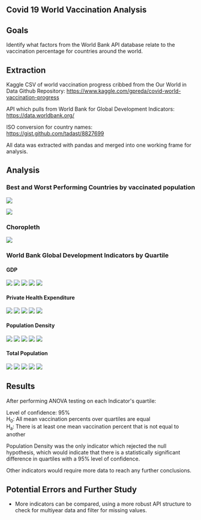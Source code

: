 <!DOCTYPE html>
## Covid 19 World Vaccination Analysis 

## Goals

Identify what factors from the World Bank API database relate to the vaccination percentage for countries around the world.

## Extraction
Kaggle CSV of world vaccination progress cribbed from the Our World in Data Github Repository:
https://www.kaggle.com/gpreda/covid-world-vaccination-progress

API which pulls from World Bank for Global Development Indicators:   
https://data.worldbank.org/

ISO conversion for country names:  
https://gist.github.com/tadast/8827699

All data was extracted with pandas and merged into one working frame for analysis.
## Analysis
### Best and Worst Performing Countries by vaccinated population
<img src='./Resources/Output/bestandworst/bot5%.png'></img>

<img src='./Resources/Output/bestandworst/top5%.png'></img>

### Choropleth
<img src='./Resources/Output/Choropleth_Map/Pop_density_chloropleth_map.'></img>

### World Bank Global Development Indicators by Quartile
#### GDP
<img src='./Resources/Output/Box/GDP.vaccMean.png'></img>
<img src='./Resources/Output/Line/GDP.Vaccine%.Q1Line.png'></img>
<img src='./Resources/Output/Line/GDP.Vaccine%.Q2Line.png'></img>
<img src='./Resources/Output/Line/GDP.Vaccine%.Q3Line.png'></img>
<img src='./Resources/Output/Line/GDP.Vaccine%.Q4Line.png'></img>

#### Private Health Expenditure
<img src='./Resources/Output/Box/health_exp.vaccMean.png'></img>
<img src='./Resources/Output/Line/health_exp.Vaccine%.Q1Line.png'></img>
<img src='./Resources/Output/Line/health_exp.Vaccine%.Q2Line.png'></img>
<img src='./Resources/Output/Line/health_exp.Vaccine%.Q3Line.png'></img>
<img src='./Resources/Output/Line/health_exp.Vaccine%.Q4Line.png'></img>

#### Population Density
<img src='./Resources/Output/Box/Pop_Den.vaccMean.png'></img>
<img src='./Resources/Output/Line/Pop_Den.Vaccine%.Q1Line.png'></img>
<img src='./Resources/Output/Line/Pop_Den.Vaccine%.Q2Line.png'></img>
<img src='./Resources/Output/Line/Pop_Den.Vaccine%.Q3Line.png'></img>
<img src='./Resources/Output/Line/Pop_Den.Vaccine%.Q4Line.png'></img>

#### Total Population
<img src='./Resources/Output/Box/Total_Pop.vaccMean.png'></img>
<img src='./Resources/Output/Line/Total_Pop.Vaccine%.Q1Line.png'></img>
<img src='./Resources/Output/Line/Total_Pop.Vaccine%.Q2Line.png'></img>
<img src='./Resources/Output/Line/Total_Pop.Vaccine%.Q3Line.png'></img>
<img src='./Resources/Output/Line/Total_Pop.Vaccine%.Q4Line.png'></img>

## Results
After performing ANOVA testing on each Indicator's quartile:

Level of confidence: 95%  
H<sub>0</sub>: All mean vaccination percents over quartiles are equal  
H<sub>a</sub>: There is at least one mean vaccination percent that is not equal to another

Population Density was the only indicator which rejected the null hypothesis, which would indicate that there is a statistically significant difference in quartiles with a 95% level of confidence. 

Other indicators would require more data to reach any further conclusions. 

## Potential Errors and Further Study

* More indicators can be compared, using a more robust API structure to check for multiyear data and filter for missing values.


